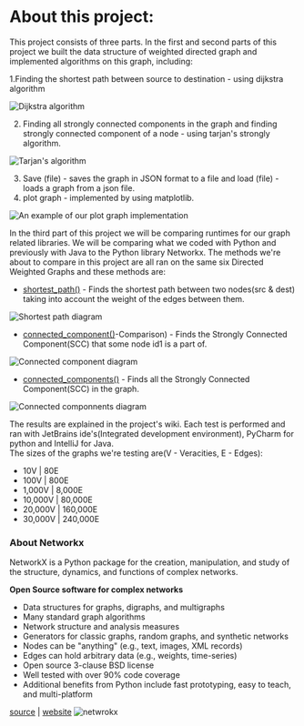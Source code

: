 # **About this project:**
This project consists of three parts.
In the first and second parts of this project we built the data structure of weighted directed graph and implemented algorithms on this graph, including:

1.Finding the shortest path between source to destination - using dijkstra algorithm

![Dijkstra algorithm](https://steemitimages.com/0x0/https://i.imgur.com/dWtprX5.gif)

2. Finding all strongly connected components in the graph and finding strongly connected component of a node - using tarjan's strongly algorithm.

![Tarjan's algorithm](https://codeforces.com/predownloaded/8d/be/8dbe5d89e58b67f3d8e4d8e0e8eb3358ba921b28.png)

3. Save (file) - saves the graph in JSON format to a file and load (file) - loads a graph from a json file.
4. plot graph - implemented by using matplotlib.

![An example of our plot graph implementation](https://i.imgur.com/TvBkLxS.jpeg)

In the third part of this project we will be comparing runtimes for our graph related libraries.
We will be comparing what we coded with Python and previously with Java to the Python library Networkx.
The methods we're about to compare in this project are all ran on the same six Directed Weighted Graphs and these methods are:
* [shortest_path()](https://github.com/IlanShiyevich/Introduction-to-Programming-Systems/wiki/Shortest-Path-Comparison) - Finds the shortest path between two nodes(src & dest) taking into account the weight of the edges between them.

![Shortest path diagram](https://i.imgur.com/zNbcXq1.jpg)

* [connected_component()](https://github.com/IlanShiyevich/Introduction-to-Programming-Systems/wiki/Connected-Component-Comparison)-Comparison) - Finds the Strongly Connected Component(SCC) that some node id1 is a part of.

![Connected component diagram](https://i.imgur.com/qDx8zQJ.jpg)

* [connected_components()](https://github.com/IlanShiyevich/Introduction-to-Programming-Systems/wiki/Connected-Component(s)-Comparison) - Finds all the Strongly Connected Component(SCC) in the graph.

![Connected componnents diagram](https://i.imgur.com/52pvK8i.jpg)

The results are explained in the project's wiki.
Each test is performed and ran with JetBrains ide's(Integrated development environment), PyCharm for python and IntelliJ for Java.  
The sizes of the graphs we're testing are(V - Veracities, E - Edges):
- 10V | 80E
- 100V | 800E
- 1,000V | 8,000E
- 10,000V | 80,000E
- 20,000V | 160,000E
- 30,000V | 240,000E

### About Networkx
NetworkX is a Python package for the creation, manipulation, and study of the structure, dynamics, and functions of complex networks.

**Open Source software for complex networks**
- Data structures for graphs, digraphs, and multigraphs
- Many standard graph algorithms
- Network structure and analysis measures
- Generators for classic graphs, random graphs, and synthetic networks
- Nodes can be "anything" (e.g., text, images, XML records)
- Edges can hold arbitrary data (e.g., weights, time-series)
- Open source 3-clause BSD license
- Well tested with over 90% code coverage
- Additional benefits from Python include fast prototyping, easy to teach, and multi-platform

[source](https://github.com/networkx/networkx.git) | [website](https://networkx.org/)
![netwrokx](https://pyviz-dev.github.io/pyviz/assets/networkx.png)





